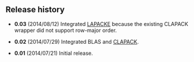 ## Release history

* **0.03** (2014/08/12) Integrated [LAPACKE](http://www.netlib.org/lapack/lapacke.html) because the existing CLAPACK wrapper did not support row-major order.

* **0.02** (2014/07/29) Integrated BLAS and [CLAPACK](http://www.netlib.org/clapack/faq.html).

* **0.01** (2014/07/21) Initial release.